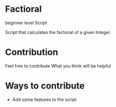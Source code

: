 # Factioral

beginner level Script

Script that calculates the factorial of a given Integer

# Contribution

Feel free to contribute What you think will be helpful

# Ways to contribute

- Add some features to the script
